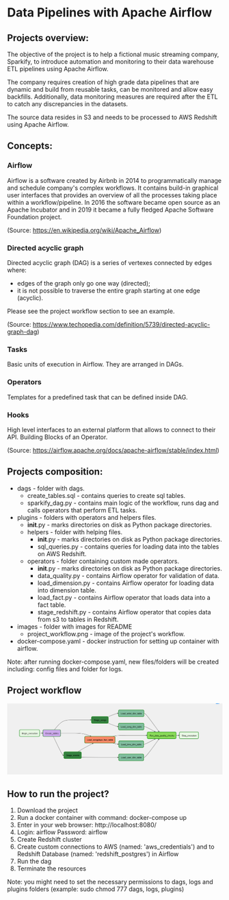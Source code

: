 # Data Pipelines with Apache Airflow 
## Projects overview:
The objective of the project is to help a fictional music streaming company, Sparkify, to introduce automation and monitoring to their data warehouse ETL pipelines using Apache Airflow.

The company requires creation of high grade data pipelines that are dynamic and build from reusable tasks, can be monitored and allow easy backfills. Additionally, data monitoring measures are required after the ETL to catch any discrepancies in the datasets.

The source data resides in S3 and needs to be processed to AWS Redshift using Apache Airflow.

## Concepts:
### Airflow
Airflow is a software created by Airbnb in 2014 to programmatically manage and schedule company's complex workflows. It contains build-in graphical user interfaces
that provides an overview of all the processes taking place within a workflow/pipeline. In 2016 the software became open source as an Apache Incubator and in 2019 it became 
a fully fledged Apache Software Foundation project.

(Source: https://en.wikipedia.org/wiki/Apache_Airflow)

### Directed acyclic graph
Directed acyclic graph (DAG) is a series of vertexes connected by edges where:
- edges of the graph only go one way (directed);
- it is not possible to traverse the entire graph starting at one edge (acyclic).

Please see the project workflow section to see an example. 

(Source: https://www.techopedia.com/definition/5739/directed-acyclic-graph-dag)

### Tasks
Basic units of execution in Airflow. They are arranged in DAGs. 

### Operators
Templates for a predefined task that can be defined inside DAG.

### Hooks
High level interfaces to an external platform that allows to connect to their API. Building Blocks of an Operator. 

(Source: https://airflow.apache.org/docs/apache-airflow/stable/index.html)

## Projects composition:
- dags - folder with dags.
    - create_tables.sql - contains queries to create sql tables.  
    - sparkify_dag.py - contains main logic of the workflow, runs dag and calls operators that perform ETL tasks.  
- plugins - folders with operators and helpers files.  
    - __init__.py - marks directories on disk as Python package directories.  
    - helpers - folder with helping files.  
        - __init__.py - marks directories on disk as Python package directories.  
        - sql_queries.py - contains queries for loading data into the tables on AWS Redshift.  
    - operators - folder containing custom made operators.  
        - __init__.py - marks directories on disk as Python package directories.  
        - data_quality.py - contains Airflow operator for validation of data.  
        - load_dimension.py - contains Airflow operator for loading data into dimension table.  
        - load_fact.py - contains Airflow operator that loads data into a fact table.  
        - stage_redshift.py - contains Airflow operator that copies data from s3 to tables in Redshift.  
- images - folder with images for README  
    - project_workflow.png - image of the project's workflow.  
- docker-compose.yaml - docker instruction for setting up container with airflow.

Note: after running docker-compose.yaml, new files/folders will be created including: config files and folder for logs.

## Project workflow
![Project workflow](https://github.com/pmkoszalka/UdacityNanodegree/blob/main/Data%20Pipelines%20with%20Airflow/images/project_workflow.png)

## How to run the project?
1. Download the project
2. Run a docker container with command: docker-compose up
3. Enter in your web browser: http://localhost:8080/
4. Login: airflow Password: airflow
5. Create Redshift cluster
6. Create custom connections to AWS (named: 'aws_credentials') and to Redshift Database (named: 'redshift_postgres') in Airflow
7. Run the dag
8. Terminate the resources

Note: you might need to set the necessary permissions to dags, logs and plugins folders (example: sudo chmod 777 dags, logs, plugins)
